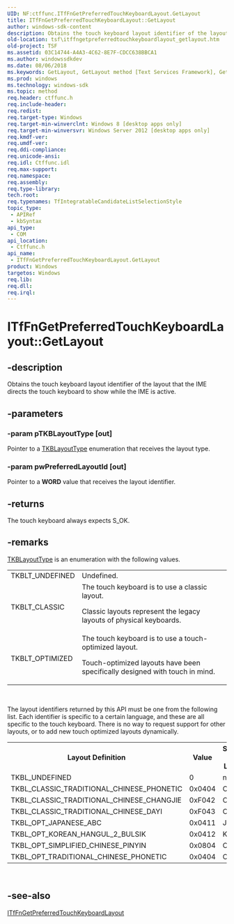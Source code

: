 ```yaml
---
UID: NF:ctffunc.ITfFnGetPreferredTouchKeyboardLayout.GetLayout
title: ITfFnGetPreferredTouchKeyboardLayout::GetLayout
author: windows-sdk-content
description: Obtains the touch keyboard layout identifier of the layout that the IME directs the touch keyboard to show while the IME is active.
old-location: tsf\itffngetpreferredtouchkeyboardlayout_getlayout.htm
old-project: TSF
ms.assetid: 03C14744-A4A3-4C62-8E7F-CDCC638BBCA1
ms.author: windowssdkdev
ms.date: 08/06/2018
ms.keywords: GetLayout, GetLayout method [Text Services Framework], GetLayout method [Text Services Framework],ITfFnGetPreferredTouchKeyboardLayout interface, ITfFnGetPreferredTouchKeyboardLayout interface [Text Services Framework],GetLayout method, ITfFnGetPreferredTouchKeyboardLayout.GetLayout, ITfFnGetPreferredTouchKeyboardLayout::GetLayout, ctffunc/ITfFnGetPreferredTouchKeyboardLayout::GetLayout, tsf.itffngetpreferredtouchkeyboardlayout_getlayout
ms.prod: windows
ms.technology: windows-sdk
ms.topic: method
req.header: ctffunc.h
req.include-header: 
req.redist: 
req.target-type: Windows
req.target-min-winverclnt: Windows 8 [desktop apps only]
req.target-min-winversvr: Windows Server 2012 [desktop apps only]
req.kmdf-ver: 
req.umdf-ver: 
req.ddi-compliance: 
req.unicode-ansi: 
req.idl: Ctffunc.idl
req.max-support: 
req.namespace: 
req.assembly: 
req.type-library: 
tech.root: 
req.typenames: TfIntegratableCandidateListSelectionStyle
topic_type:
 - APIRef
 - kbSyntax
api_type:
 - COM
api_location:
 - Ctffunc.h
api_name:
 - ITfFnGetPreferredTouchKeyboardLayout.GetLayout
product: Windows
targetos: Windows
req.lib: 
req.dll: 
req.irql: 
---
```


# ITfFnGetPreferredTouchKeyboardLayout::GetLayout


## -description


Obtains the touch keyboard layout identifier of the layout that the IME directs the touch keyboard to show while the IME is active.


## -parameters




### -param pTKBLayoutType [out]

Pointer to a <a href="https://msdn.microsoft.com/65C46775-9D4D-4C80-A5F0-6713C805053D">TKBLayoutType</a> enumeration that receives the layout type.


### -param pwPreferredLayoutId [out]

Pointer to a <b>WORD</b> value that receives the layout identifier.


## -returns



The touch keyboard always expects S_OK.




## -remarks




<a href="https://msdn.microsoft.com/65C46775-9D4D-4C80-A5F0-6713C805053D">TKBLayoutType</a> is an enumeration with the following values.

<table>
<tr>
<td>TKBLT_UNDEFINED</td>
<td>Undefined.</td>
</tr>
<tr>
<td>TKBLT_CLASSIC</td>
<td>
The touch keyboard is to use a classic layout.

Classic layouts represent the legacy layouts of physical keyboards.

</td>
</tr>
<tr>
<td>TKBLT_OPTIMIZED</td>
<td>
The touch keyboard is to use a touch-optimized layout.

Touch-optimized layouts have been specifically designed with touch in mind.

</td>
</tr>
</table>
 

The layout identifiers returned by this API must be one from the following list.
Each identifier is specific to a certain language, and these are all specific to the touch keyboard.
There is no way to request support for other layouts, or to add new touch optimized layouts dynamically.

<table>
<tr>
<th>Layout Definition                                                                                    </th>
<th>Value</th>
<th>Supported Input Language</th>
</tr>
<tr>
<td>TKBL_UNDEFINED</td>
<td>0</td>
<td>n/a</td>
</tr>
<tr>
<td>TKBL_CLASSIC_TRADITIONAL_CHINESE_PHONETIC</td>
<td>0x0404</td>
<td>CHT</td>
</tr>
<tr>
<td>TKBL_CLASSIC_TRADITIONAL_CHINESE_CHANGJIE</td>
<td>0xF042</td>
<td>CHT</td>
</tr>
<tr>
<td>TKBL_CLASSIC_TRADITIONAL_CHINESE_DAYI</td>
<td>0xF043</td>
<td>CHT</td>
</tr>
<tr>
<td>TKBL_OPT_JAPANESE_ABC</td>
<td>0x0411</td>
<td>JPN</td>
</tr>
<tr>
<td>TKBL_OPT_KOREAN_HANGUL_2_BULSIK</td>
<td>0x0412</td>
<td>KOR</td>
</tr>
<tr>
<td>TKBL_OPT_SIMPLIFIED_CHINESE_PINYIN</td>
<td>0x0804</td>
<td>CHS</td>
</tr>
<tr>
<td>TKBL_OPT_TRADITIONAL_CHINESE_PHONETIC</td>
<td>0x0404</td>
<td>CHT</td>
</tr>
</table>
 




## -see-also




<a href="https://msdn.microsoft.com/1BC4A446-AEDC-44AA-9BD7-786917AD2556">ITfFnGetPreferredTouchKeyboardLayout</a>
 

 

